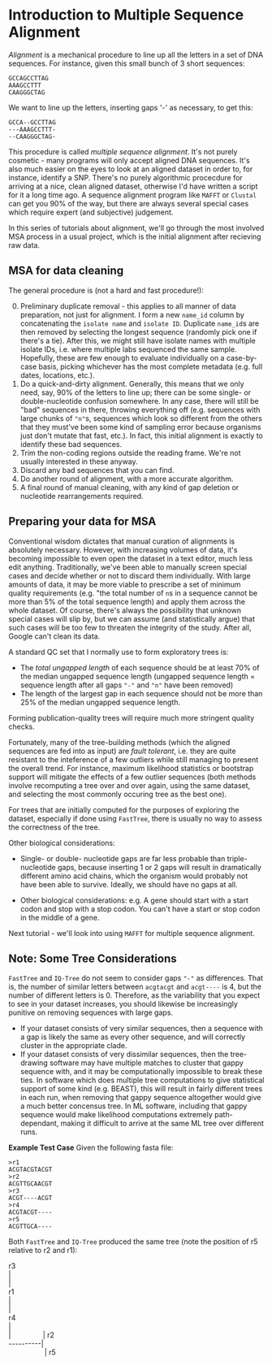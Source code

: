 # Introduction to Multiple Sequence Alignment

*Alignment* is a mechanical procedure to line up all the letters in a set of DNA sequences. For instance, given this small bunch of 3 short sequences:

```
GCCAGCCTTAG
AAAGCCTTT
CAAGGGCTAG
```

We want to line up the letters, inserting gaps '-' as necessary, to get this:
```
GCCA--GCCTTAG
---AAAGCCTTT-
--CAAGGGCTAG-
```

This procedure is called *multiple sequence alignment*.  It's not purely cosmetic - many programs will only accept aligned DNA sequences.  It's also much easier on the eyes to look at an aligned dataset in order to, for instance, identify a SNP.  There's no purely algorithmic procecdure for arriving at a nice, clean aligned dataset, otherwise I'd have written a script for it a long time ago.  A sequence alignment program like `MAFFT` or `Clustal` can get you 90% of the way, but there are always several special cases which require expert (and subjective) judgement.

In this series of tutorials about alignment, we'll go through the most involved MSA process in a usual project, which is the initial alignment after recieving raw data.

## MSA for data cleaning
The general procedure is (not a hard and fast procedure!):

0. Preliminary duplicate removal - this applies to all manner of data preparation, not just for alignment. I form a new `name_id` column by concatenating the `isolate name` and `isolate ID`. Duplicate `name_id`s are then removed by selecting the longest sequence (randomly pick one if there's a tie). After this, we might still have isolate names with multiple isolate IDs, i.e. where multiple labs sequenced the same sample. Hopefully, these are few enough to evaluate individually on a case-by-case basis, picking whichever has the most complete metadata (e.g. full dates, locations, etc.). 
1. Do a quick-and-dirty alignment. Generally, this means that we only need, say, 90% of the letters to line up; there can be some single- or double-nucleotide confusion somewhere. In any case, there will still be "bad" sequences in there, throwing everything off (e.g. sequences with large chunks of `"n"`s, sequences which look so different from the others that they must've been some kind of sampling error because organisms just don't mutate that fast, etc.). In fact, this initial alignment is exactly to identify these bad sequences. 
2. Trim the non-coding regions outside the reading frame.  We're not usually interested in these anyway.
3. Discard any bad sequences that you can find. 
4. Do another round of alignment, with a more accurate algorithm. 
5. A final round of manual cleaning, with any kind of gap deletion or nucleotide rearrangements required. 

## Preparing your data for MSA

Conventional wisdom dictates that manual curation of alignments is absolutely necessary. However, with increasing volumes of data, it's becoming impossible to even open the dataset in a text editor, much less edit anything. Traditionally, we've been able to manually screen special cases and decide whether or not to discard them individually.  With large amounts of data, it may be more viable to prescribe a set of minimum quality requirements (e.g. "the total number of `n`s in a sequence cannot be more than 5% of the total sequence length) and apply them across the whole dataset. Of course, there's always the possibility that unknown special cases will slip by, but we can assume (and statistically argue) that such cases will be too few to threaten the integrity of the study.  After all, Google can't clean its data. 

A standard QC set that I normally use to form exploratory trees is:
* The *total ungapped length* of each sequence should be at least 70% of the median ungapped sequence length (ungapped sequence length = sequence length after all gaps `"-"` and `"n"` have been removed)
* The length of the largest gap in each sequence should not be more than 25% of the median ungapped sequence length. 

Forming publication-quality trees will require much more stringent quality checks. 

Fortunately, many of the tree-building methods (which the aligned sequences are fed into as input) are *fault tolerant*, i.e. they are quite resistant to the inteference of a few outliers while still managing to present the overall trend.  For instance, maximum likelihood statistics or bootstrap support will mitigate the effects of a few outlier sequences (both methods involve recomputing a tree over and over again, using the same dataset, and selecting the most commonly occuring tree as the best one). 

For trees that are initially computed for the purposes of exploring the dataset, especially if done using `FastTree`, there is usually no way to assess the correctness of the tree. 

Other biological considerations:

* Single- or double- nucleotide gaps are far less probable than triple-nucleotide gaps, because inserting 1 or 2 gaps will result in dramatically different amino acid chains, which the organism would probably not have been able to survive. Ideally, we should have no gaps at all. 

* Other biological considerations: e.g. A gene should start with a start codon and stop with a stop codon. You can't have a start or stop codon in the middle of a gene. 

Next tutorial - we'll look into using `MAFFT` for multiple sequence alignment.

## Note: Some Tree Considerations
`FastTree` and `IQ-Tree` do not seem to consider gaps `"-"` as differences. That is, the number of similar letters between `acgtacgt` and `acgt----` is 4, but the number of different letters is 0. Therefore, as the variability that you expect to see in your dataset increases, you should likewise be increasingly punitive on removing sequences with large gaps. 
* If your dataset consists of very similar sequences, then a sequence with a gap is likely the same as every other sequence, and will correctly cluster in the appropriate clade.
* If your dataset consists of very dissimilar sequences, then the tree-drawing software may have multiple matches to cluster that gappy sequence with, and it may be computationally impossible to break these ties.  In software which does multiple tree computations to give statistical support of some kind (e.g. BEAST), this will result in fairly different trees in each run, when removing that gappy sequence altogether would give a much better concensus tree. In ML software, including that gappy sequence would make likelihood computations extremely path-dependant, making it difficult to arrive at the same ML tree over different runs.

**Example Test Case**
Given the following fasta file:
```
>r1
ACGTACGTACGT
>r2
ACGTTGCAACGT
>r3
ACGT----ACGT
>r4
ACGTACGT----
>r5
ACGTTGCA----
```
Both `FastTree` and `IQ-Tree` produced the same tree (note the position of r5 relative to r2 and r1):

r3<br>
|<br>
|<br>
r1<br>
|<br>
|<br>
r4<br>
|<br>
|&nbsp;&nbsp;&nbsp;&nbsp;&nbsp;&nbsp;&nbsp;&nbsp;&nbsp;&nbsp;&nbsp;&nbsp;&nbsp;&nbsp;&nbsp;&nbsp;| r2<br>
----------|<br>
&nbsp; &nbsp;&nbsp;&nbsp;&nbsp;&nbsp;&nbsp;&nbsp;&nbsp;&nbsp;&nbsp;&nbsp;&nbsp;&nbsp;&nbsp;&nbsp;&nbsp;| r5<br>
                 
